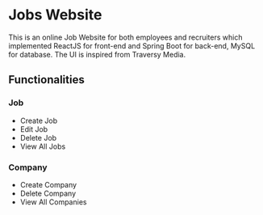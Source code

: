 # Jobs Website
This is an online Job Website for both employees and recruiters which implemented ReactJS for front-end and Spring Boot for back-end, MySQL for database. The UI is inspired from Traversy Media.
## Functionalities
### Job
- Create Job
- Edit Job
- Delete Job
- View All Jobs
### Company
- Create Company
- Delete Company
- View All Companies
